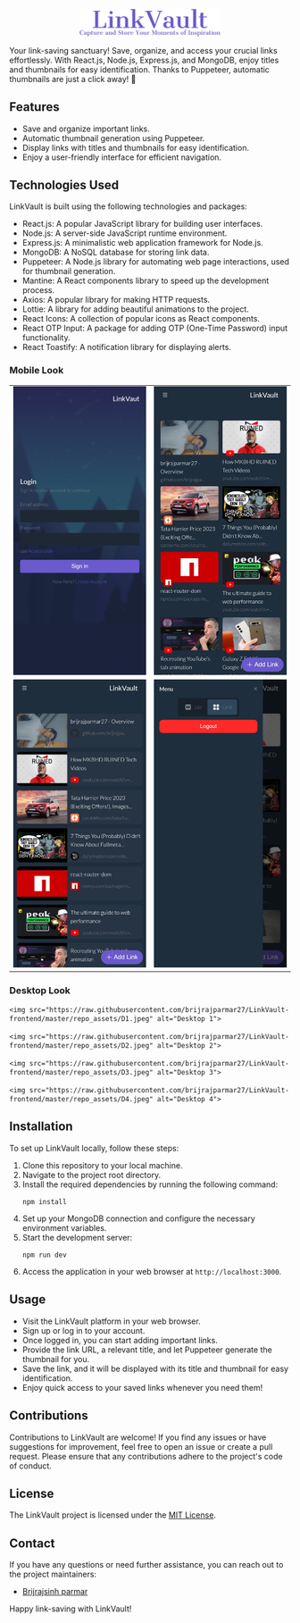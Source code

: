<p align="center">
  <img src="https://raw.githubusercontent.com/brijrajparmar27/LinkVault-frontend/master/repo_assets/title.svg" width="50%"/>
</p>

Your link-saving sanctuary! Save, organize, and access your crucial links effortlessly. With React.js, Node.js, Express.js, and MongoDB, enjoy titles and thumbnails for easy identification. Thanks to Puppeteer, automatic thumbnails are just a click away! 🚀

## Features

- Save and organize important links.
- Automatic thumbnail generation using Puppeteer.
- Display links with titles and thumbnails for easy identification.
- Enjoy a user-friendly interface for efficient navigation.

## Technologies Used

LinkVault is built using the following technologies and packages:

- React.js: A popular JavaScript library for building user interfaces.
- Node.js: A server-side JavaScript runtime environment.
- Express.js: A minimalistic web application framework for Node.js.
- MongoDB: A NoSQL database for storing link data.
- Puppeteer: A Node.js library for automating web page interactions, used for thumbnail generation.
- Mantine: A React components library to speed up the development process.
- Axios: A popular library for making HTTP requests.
- Lottie: A library for adding beautiful animations to the project.
- React Icons: A collection of popular icons as React components.
- React OTP Input: A package for adding OTP (One-Time Password) input functionality.
- React Toastify: A notification library for displaying alerts.

### Mobile Look

<table style="width: 100%;">
  <tr>
    <td>
      <img src="https://raw.githubusercontent.com/brijrajparmar27/LinkVault-frontend/master/repo_assets/M1.jpeg" alt="Mobile 1">
    </td>
    <td>
      <img src="https://raw.githubusercontent.com/brijrajparmar27/LinkVault-frontend/master/repo_assets/M2.jpeg" alt="Mobile 2">
    </td>
  </tr>
  <tr>
    <td>
      <img src="https://raw.githubusercontent.com/brijrajparmar27/LinkVault-frontend/master/repo_assets/M3.jpeg" alt="Mobile 3">
    </td>
    <td>
      <img src="https://raw.githubusercontent.com/brijrajparmar27/LinkVault-frontend/master/repo_assets/M4.jpeg" alt="Mobile 4">
    </td>
  </tr>
</table>

### Desktop Look

    <img src="https://raw.githubusercontent.com/brijrajparmar27/LinkVault-frontend/master/repo_assets/D1.jpeg" alt="Desktop 1">

    <img src="https://raw.githubusercontent.com/brijrajparmar27/LinkVault-frontend/master/repo_assets/D2.jpeg" alt="Desktop 2">

    <img src="https://raw.githubusercontent.com/brijrajparmar27/LinkVault-frontend/master/repo_assets/D3.jpeg" alt="Desktop 3">

    <img src="https://raw.githubusercontent.com/brijrajparmar27/LinkVault-frontend/master/repo_assets/D4.jpeg" alt="Desktop 4">

## Installation

To set up LinkVault locally, follow these steps:

1. Clone this repository to your local machine.
2. Navigate to the project root directory.
3. Install the required dependencies by running the following command:
   ```
   npm install
   ```
4. Set up your MongoDB connection and configure the necessary environment variables.
5. Start the development server:
   ```
   npm run dev
   ```
6. Access the application in your web browser at `http://localhost:3000`.

## Usage

- Visit the LinkVault platform in your web browser.
- Sign up or log in to your account.
- Once logged in, you can start adding important links.
- Provide the link URL, a relevant title, and let Puppeteer generate the thumbnail for you.
- Save the link, and it will be displayed with its title and thumbnail for easy identification.
- Enjoy quick access to your saved links whenever you need them!

## Contributions

Contributions to LinkVault are welcome! If you find any issues or have suggestions for improvement, feel free to open an issue or create a pull request. Please ensure that any contributions adhere to the project's code of conduct.

## License

The LinkVault project is licensed under the [MIT License](LICENSE).

## Contact

If you have any questions or need further assistance, you can reach out to the project maintainers:

- [Brijrajsinh parmar](mailto:brijrajparmaromegab32@gmail.com)

Happy link-saving with LinkVault!

